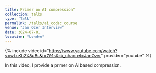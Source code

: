 ```yaml
---
title: Primer on AI compression"
collection: talks
type: "Talk"
permalink: /talks/ai_codec_course
venue: "Jan Ozer Interview"
date: 2024-07-01
location: "London"
---
```


{% include video id="https://www.youtube.com/watch?v=wLcXh2X8uBc&t=791s&ab_channel=JanOzer" provider="youtube" %}

In this video, I provide a primer on AI based compression. 